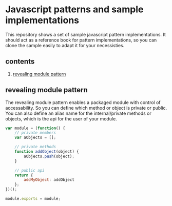 # Javascript patterns and sample implementations
This repository shows a set of sample javascript pattern implementations. It should act as a reference book for pattern implementations, so you can clone the sample easily to adapt it for your necessisties.

## contents
1. [revealing module pattern](https://github.com/impnguyen/js_patterns/blob/master/README.md#revealing-module-pattern)



## revealing module pattern
The revealing module pattern enables a packaged module with control of accessability. So you can define which method or object is private or public. You can also define an alias name for the internal/private methods or objects, which is the api for the user of your module.

```javascript
var module = (function() {
    // private members
    var aObjects = [];

    // private methods
    function addObject(object) {
        aObjects.push(object);
    }

    // public api
    return {
        addMyObject: addObject
    };
})();

module.exports = module;
```
